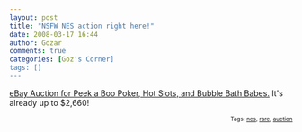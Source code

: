 ```yaml
---
layout: post
title: "NSFW NES action right here!"
date: 2008-03-17 16:44
author: Gozar
comments: true
categories: [Goz's Corner]
tags: []
---
```

<a href="http://cgi.ebay.com/HOT-SLOTS-PEEK-A-BOO-POKER-BUBBLE-BATH-BABES-CIB_W0QQitemZ150224991142QQihZ005QQcategoryZ62053QQssPageNameZWDVWQQrdZ1QQcmdZViewItem">eBay Auction for Peek a Boo Poker, Hot Slots, and Bubble Bath Babes.</a>  It's already up to $2,660!<!-- technorati tags begin --><p style="font-size:10px;text-align:right;">Tags: <a href="http://technorati.com/tag/nes" rel="tag">nes</a>, <a href="http://technorati.com/tag/rare" rel="tag">rare</a>, <a href="http://technorati.com/tag/%20auction" rel="tag"> auction</a></p><!-- technorati tags end -->
